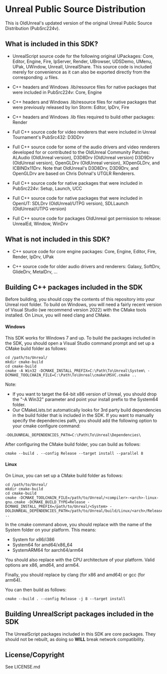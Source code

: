 # Unreal Public Source Distribution

This is OldUnreal's updated version of the original Unreal Public Source
Distribution (PubSrc224v).

## What is included in this SDK?

* UnrealScript source code for the following original UPackages: Core, Editor,
  Engine, Fire, IpServer, Render, UBrowser, UDSDemo, UMenu, UPak, UWindow,
  UnrealI, UnrealShare. This source code is included merely for convenience as
  it can also be exported directly from the corresponding .u files.

* C++ headers and Windows .lib/resource files for native packages that were
  included in PubSrc224v: Core, Engine

* C++ headers and Windows .lib/resource files for native packages that were
  previously released by Ion Storm: Editor, IpDrv, Fire

* C++ headers and Windows .lib files required to build other packages:
  Render

* Full C++ source code for video renderers that were included in Unreal
  Tournament's PubSrc432: D3DDrv

* Full C++ source code for some of the audio drivers and video renderers
  developed for or contributed to the OldUnreal Community Patches: ALAudio
  (OldUnreal version), D3D8Drv (OldUnreal version) D3D9Drv (OldUnreal version),
  OpenGLDrv (OldUnreal version), XOpenGLDrv, and ICBINDx11Drv. Note that
  OldUnreal's D3D8Drv, D3D9Drv, and OpenGLDrv are based on Chris Dohnal's UTGLR
  Renderers.

* Full C++ source code for native packages that were included in PubSrc224v:
  Setup, Launch, UCC

* Full C++ source code for native packages that were included in OpenUT: SDLDrv
  (OldUnreal/UTPG version), SDLLaunch (OldUnreal/UTPG version)

* Full C++ source code for packages OldUnreal got permission to release:
  UnrealEd, Window, WinDrv

## What is not included in this SDK?

* C++ source code for core engine packages: Core, Engine, Editor, Fire, Render,
  IpDrv, UPak

* C++ source code for older audio drivers and renderers: Galaxy, SoftDrv,
  GlideDrv, MetalDrv, ...

## Building C++ packages included in the SDK

Before building, you should copy the contents of this repository into your
Unreal root folder. To build on Windows, you will need a fairly recent version
of Visual Studio (we recommend version 2022) with the CMake tools installed. On
Linux, you will need clang and CMake.

#### Windows

This SDK works for Windows 7 and up. To build the packages included in the SDK,
you should open a Visual Studio command prompt and set up a CMake build folder
as follows:

```
cd /path/to/Unreal/
mkdir cmake-build
cd cmake-build
cmake -A Win32 -DCMAKE_INSTALL_PREFIX=C:\Path\To\Unreal\System\ -DCMAKE_TOOLCHAIN_FILE=C:\Path\To\Unreal\cmake\MSVC.cmake ..
```

Note:
- If you want to target the 64-bit x86 version of Unreal, you should drop the
"-A Win32" parameter and point your install prefix to the System64 folder.
- Our CMakeLists.txt automatically looks for 3rd party build dependencies in
the build folder that is included in the SDK. If you want to manually specify the
dependencies path, you should add the following option to your cmake configure
command:
```
-DOLDUNREAL_DEPENDENCIES_PATH=C:\Path\To\Unreal\Dependencies\
```

After configuring the CMake build folder, you can build as follows:
```
cmake --build . --config Release --target install --parallel 8
```

#### Linux

On Linux, you can set up a CMake build folder as follows:
```
cd /path/to/Unreal/
mkdir cmake-build
cd cmake-build
cmake -DCMAKE_TOOLCHAIN_FILE=/path/to/Unreal/<compiler>-<arch>-linux-gnu.cmake -DCMAKE_BUILD_TYPE=Release -DCMAKE_INSTALL_PREFIX=/path/to/Unreal/<System> -DOLDUNREAL_DEPENDENCIES_PATH=/path/to/Unreal/build/Linux/<arch>/Release/ ..
```

In the cmake command above, you should replace <System> with the name of the System folder on your platform. This means:
* System for x86/i386
* System64 for amd64/x86_64
* SystemARM64 for aarch64/arm64

You should also replace <arch> with the CPU architecture of your platform. Valid options are x86, amd64, and arm64.

Finally, you should replace <compiler> by clang (for x86 and amd64) or gcc (for arm64).

You can then build as follows:
```
cmake --build . --config Release -j 8 --target install
```

## Building UnrealScript packages included in the SDK

The UnrealScript packages included in this SDK are core packages. They should
not be rebuilt, as doing so **WILL** break network compatibility.

## License/Copyright

See LICENSE.md